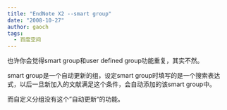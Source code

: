```yaml
---
title: "EndNote X2 --smart group"
date: "2008-10-27"
author: gaoch
tags:
  - 百度空间
---
```


也许你会觉得smart group和user defined group功能重复，其实不然。  
  
smart group是一个自动更新的组，设定smart
group时填写的是一个搜索表达式，以后一旦新加入的文献满足这个条件，会自动添加的该smart
group中。  
  
而自定义分组没有这个”自动更新“的功能。
